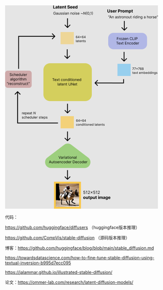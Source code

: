 
![](img/Pasted%20image%2020220927102938.png)

代码：

https://github.com/huggingface/diffusers （huggingface版本推理）

https://github.com/CompVis/stable-diffusion （源码版本推理）

博客：https://github.com/huggingface/blog/blob/main/stable_diffusion.md

https://towardsdatascience.com/how-to-fine-tune-stable-diffusion-using-textual-inversion-b995d7ecc095

https://jalammar.github.io/illustrated-stable-diffusion/

论文：https://ommer-lab.com/research/latent-diffusion-models/





